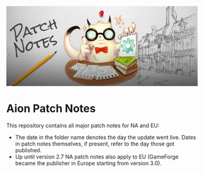 ![Patch Notes Banner](news-header-patchnotes.jpg)
# Aion Patch Notes
This repository contains all major patch notes for NA and EU:
- The date in the folder name denotes the day the update went live. Dates in patch notes themselves, if present, refer to the day those got published.
- Up until version 2.7 NA patch notes also apply to EU (GameForge became the publisher in Europe starting from version 3.0).